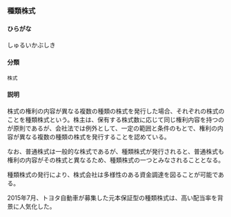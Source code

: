 <div style="display:none;">

## [あ行](securities-terms?id=あ行)
## [か行](securities-terms?id=か行)
## [さ行](securities-terms?id=さ行)

</div>

### 種類株式

#### ひらがな

しゅるいかぶしき

#### 分類

`株式`

#### 説明

株式の権利の内容が異なる複数の種類の株式を発行した場合、それぞれの株式のことを種類株式という。株主は、保有する株式数に応じて同じ権利内容を持つのが原則であるが、会社法では例外として、一定の範囲と条件のもとで、権利の内容が異なる複数の種類の株式を発行することを認めている。
 
なお、普通株式は一般的な株式であるが、種類株式が発行されると、普通株式も権利の内容がその株式と異なるため、種類株式の一つとみなされることとなる。
 
種類株式の発行により、株式会社は多様性のある資金調達を図ることが可能である。
 
2015年7月、トヨタ自動車が募集した元本保証型の種類株式は、高い配当率を背景に人気化した。

<div style="display:none;">

## [た行](securities-terms?id=た行)
## [な行](securities-terms?id=な行)
## [は行](securities-terms?id=は行)
## [ま行](securities-terms?id=ま行)
## [や行](securities-terms?id=や行)
## [ら行](securities-terms?id=ら行)
## [わ行](securities-terms?id=わ行)
## [英数字・記号](securities-terms?id=英数字・記号)

</div>

